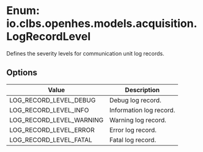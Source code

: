 # Enum: io.clbs.openhes.models.acquisition.LogRecordLevel

Defines the severity levels for communication unit log records.

## Options

| Value | Description |
| --- | --- |
| LOG_RECORD_LEVEL_DEBUG | Debug log record. |
| LOG_RECORD_LEVEL_INFO | Information log record. |
| LOG_RECORD_LEVEL_WARNING | Warning log record. |
| LOG_RECORD_LEVEL_ERROR | Error log record. |
| LOG_RECORD_LEVEL_FATAL | Fatal log record. |
